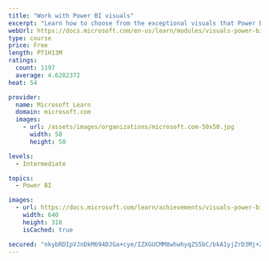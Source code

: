 ```yaml
---
title: "Work with Power BI visuals"
excerpt: "Learn how to choose from the exceptional visuals that Power BI makes available to you. Formatting visuals will direct the user’s attention to exactly where you want it, while helping to make the visual easier to read and interpret. You will also learn about how to use key performance indicators (KPIs)."
webUrl: https://docs.microsoft.com/en-us/learn/modules/visuals-power-bi/
type: course
price: Free
length: PT1H13M
ratings:
  count: 1197
  average: 4.6282372
heat: 54

provider:
  name: Microsoft Learn
  domain: microsoft.com
  images:
    - url: /assets/images/organizations/microsoft.com-50x50.jpg
      width: 50
      height: 50

levels:
  - Intermediate

topics:
  - Power BI

images:
  - url: https://docs.microsoft.com/learn/achievements/visuals-power-bi-social.png
    width: 640
    height: 318
    isCached: true

secured: "nkybRDIpVJnDkM694DJGa+cye/IZXGUCMM8whwhyqZS5bC/bkA1yjZrD3Mj+Zu/0vVYts3S+8ymrPdXPUEJe1B6/DPg9xedujDRNgyrDnOtSJxQvpMkHmauvnQlfs+8Izi/pzV0FNocO9YxYQYZ2bqju59qDVb/Zcq5FSPO8oFgCpWLpZwxXqS+SUUSBrhk9X4XWY724W87tmsx+mBF119GT4JlcOlUgYoi6ikFRz4GvR7d1iS4aUpml6rEK1Vv3xustKsKASH6IiJU9I+LhCMaDS8ZjAlYa9ijDmJbjQ2iFhiqnl5yzHUxjxwfJxHVD5BozMALpNNSx7pgo5S5irymhmEby7a76irQP2aDAf4zGgP6+pp+lO9z3RXMNm9NAiT8WeiT2GcBOso4Tf2Y52Ft2SMTvVtVEQUdIwb7i3b8=;tEXXjuyb3+XLPS8OP9DpwQ=="
---
```



